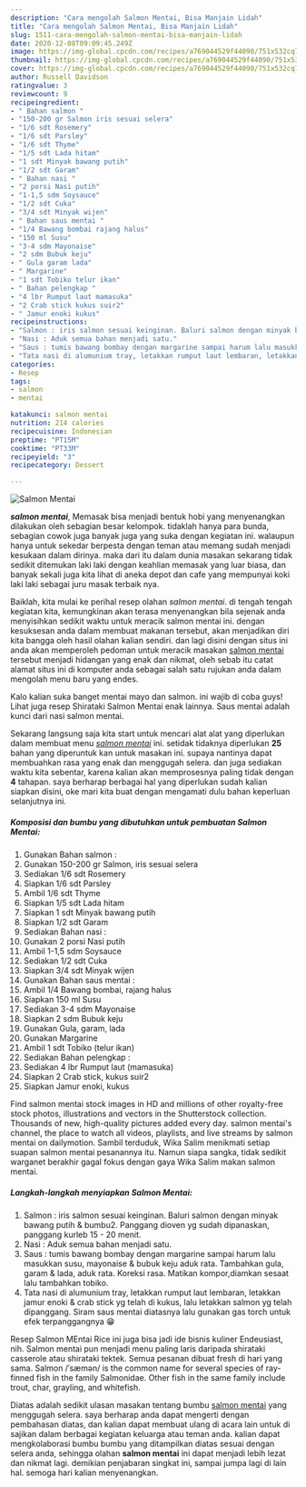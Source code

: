 ```yaml
---
description: "Cara mengolah Salmon Mentai, Bisa Manjain Lidah"
title: "Cara mengolah Salmon Mentai, Bisa Manjain Lidah"
slug: 1511-cara-mengolah-salmon-mentai-bisa-manjain-lidah
date: 2020-12-08T09:09:45.249Z
image: https://img-global.cpcdn.com/recipes/a769044529f44090/751x532cq70/salmon-mentai-foto-resep-utama.jpg
thumbnail: https://img-global.cpcdn.com/recipes/a769044529f44090/751x532cq70/salmon-mentai-foto-resep-utama.jpg
cover: https://img-global.cpcdn.com/recipes/a769044529f44090/751x532cq70/salmon-mentai-foto-resep-utama.jpg
author: Russell Davidson
ratingvalue: 3
reviewcount: 9
recipeingredient:
- " Bahan salmon "
- "150-200 gr Salmon iris sesuai selera"
- "1/6 sdt Rosemery"
- "1/6 sdt Parsley"
- "1/6 sdt Thyme"
- "1/5 sdt Lada hitam"
- "1 sdt Minyak bawang putih"
- "1/2 sdt Garam"
- " Bahan nasi "
- "2 porsi Nasi putih"
- "1-1,5 sdm Soysauce"
- "1/2 sdt Cuka"
- "3/4 sdt Minyak wijen"
- " Bahan saus mentai "
- "1/4 Bawang bombai rajang halus"
- "150 ml Susu"
- "3-4 sdm Mayonaise"
- "2 sdm Bubuk keju"
- " Gula garam lada"
- " Margarine"
- "1 sdt Tobiko telur ikan"
- " Bahan pelengkap "
- "4 lbr Rumput laut mamasuka"
- "2 Crab stick kukus suir2"
- " Jamur enoki kukus"
recipeinstructions:
- "Salmon : iris salmon sesuai keinginan. Baluri salmon dengan minyak bawang putih &amp; bumbu2. Panggang dioven yg sudah dipanaskan, panggang kurleb 15 - 20 menit."
- "Nasi : Aduk semua bahan menjadi satu."
- "Saus : tumis bawang bombay dengan margarine sampai harum lalu masukkan susu, mayonaise &amp; bubuk keju aduk rata. Tambahkan gula, garam &amp; lada, aduk rata. Koreksi rasa. Matikan kompor,diamkan sesaat lalu tambahkan tobiko."
- "Tata nasi di alumunium tray, letakkan rumput laut lembaran, letakkan jamur enoki &amp; crab stick yg telah di kukus, lalu letakkan salmon yg telah dipanggang. Siram saus mentai diatasnya lalu gunakan gas torch untuk efek terpanggangnya 😁"
categories:
- Resep
tags:
- salmon
- mentai

katakunci: salmon mentai 
nutrition: 214 calories
recipecuisine: Indonesian
preptime: "PT15M"
cooktime: "PT33M"
recipeyield: "3"
recipecategory: Dessert

---
```



![Salmon Mentai](https://img-global.cpcdn.com/recipes/a769044529f44090/751x532cq70/salmon-mentai-foto-resep-utama.jpg)

<b><i>salmon mentai</i></b>, Memasak bisa menjadi bentuk hobi yang menyenangkan dilakukan oleh sebagian besar kelompok. tidaklah hanya para bunda, sebagian cowok juga banyak juga yang suka dengan kegiatan ini. walaupun hanya untuk sekedar berpesta dengan teman atau memang sudah menjadi kesukaan dalam dirinya. maka dari itu dalam dunia masakan sekarang tidak sedikit ditemukan laki laki dengan keahlian memasak yang luar biasa, dan banyak sekali juga kita lihat di aneka depot dan cafe yang mempunyai koki laki laki sebagai juru masak terbaik nya.

Baiklah, kita mulai ke perihal resep olahan <i>salmon mentai</i>. di tengah tengah kegiatan kita, kemungkinan akan terasa menyenangkan bila sejenak anda menyisihkan sedikit waktu untuk meracik salmon mentai ini. dengan kesuksesan anda dalam membuat makanan tersebut, akan menjadikan diri kita bangga oleh hasil olahan kalian sendiri. dan lagi disini dengan situs ini anda akan memperoleh pedoman untuk meracik masakan <u>salmon mentai</u> tersebut menjadi hidangan yang enak dan nikmat, oleh sebab itu catat alamat situs ini di komputer anda sebagai salah satu rujukan anda dalam mengolah menu baru yang endes.

Kalo kalian suka banget mentai mayo dan salmon. ini wajib di coba guys! Lihat juga resep Shirataki Salmon Mentai enak lainnya. Saus mentai adalah kunci dari nasi salmon mentai.


Sekarang langsung saja kita start untuk mencari alat alat yang diperlukan dalam membuat menu <u><i>salmon mentai</i></u> ini. setidak tidaknya diperlukan <b>25</b> bahan yang diperuntuk kan untuk masakan ini. supaya nantinya dapat membuahkan rasa yang enak dan menggugah selera. dan juga sediakan waktu kita sebentar, karena kalian akan memprosesnya paling tidak dengan <b>4</b> tahapan. saya berharap berbagai hal yang diperlukan sudah kalian siapkan disini, oke mari kita buat dengan mengamati dulu bahan keperluan selanjutnya ini.

<!--inarticleads1-->

##### Komposisi dan bumbu yang dibutuhkan untuk pembuatan Salmon Mentai:

1. Gunakan  Bahan salmon :
1. Gunakan 150-200 gr Salmon, iris sesuai selera
1. Sediakan 1/6 sdt Rosemery
1. Siapkan 1/6 sdt Parsley
1. Ambil 1/6 sdt Thyme
1. Siapkan 1/5 sdt Lada hitam
1. Siapkan 1 sdt Minyak bawang putih
1. Siapkan 1/2 sdt Garam
1. Sediakan  Bahan nasi :
1. Gunakan 2 porsi Nasi putih
1. Ambil 1-1,5 sdm Soysauce
1. Sediakan 1/2 sdt Cuka
1. Siapkan 3/4 sdt Minyak wijen
1. Gunakan  Bahan saus mentai :
1. Ambil 1/4 Bawang bombai, rajang halus
1. Siapkan 150 ml Susu
1. Sediakan 3-4 sdm Mayonaise
1. Siapkan 2 sdm Bubuk keju
1. Gunakan  Gula, garam, lada
1. Gunakan  Margarine
1. Ambil 1 sdt Tobiko (telur ikan)
1. Sediakan  Bahan pelengkap :
1. Sediakan 4 lbr Rumput laut (mamasuka)
1. Siapkan 2 Crab stick, kukus suir2
1. Siapkan  Jamur enoki, kukus


Find salmon mentai stock images in HD and millions of other royalty-free stock photos, illustrations and vectors in the Shutterstock collection. Thousands of new, high-quality pictures added every day. salmon mentai&#39;s channel, the place to watch all videos, playlists, and live streams by salmon mentai on dailymotion. Sambil terduduk, Wika Salim menikmati setiap suapan salmon mentai pesanannya itu. Namun siapa sangka, tidak sedikit warganet berakhir gagal fokus dengan gaya Wika Salim makan salmon mentai. 

<!--inarticleads2-->

##### Langkah-langkah menyiapkan Salmon Mentai:

1. Salmon : iris salmon sesuai keinginan. Baluri salmon dengan minyak bawang putih &amp; bumbu2. Panggang dioven yg sudah dipanaskan, panggang kurleb 15 - 20 menit.
1. Nasi : Aduk semua bahan menjadi satu.
1. Saus : tumis bawang bombay dengan margarine sampai harum lalu masukkan susu, mayonaise &amp; bubuk keju aduk rata. Tambahkan gula, garam &amp; lada, aduk rata. Koreksi rasa. Matikan kompor,diamkan sesaat lalu tambahkan tobiko.
1. Tata nasi di alumunium tray, letakkan rumput laut lembaran, letakkan jamur enoki &amp; crab stick yg telah di kukus, lalu letakkan salmon yg telah dipanggang. Siram saus mentai diatasnya lalu gunakan gas torch untuk efek terpanggangnya 😁


Resep Salmon MEntai Rice ini juga bisa jadi ide bisnis kuliner Endeusiast, nih. Salmon mentai pun menjadi menu paling laris daripada shirataki casserole atau shirataki tektek. Semua pesanan dibuat fresh di hari yang sama. Salmon /ˈsæmən/ is the common name for several species of ray-finned fish in the family Salmonidae. Other fish in the same family include trout, char, grayling, and whitefish. 

Diatas adalah sedikit ulasan masakan tentang bumbu <u>salmon mentai</u> yang menggugah selera. saya berharap anda dapat mengerti dengan pembahasan diatas, dan kalian dapat membuat ulang di acara lain untuk di sajikan dalam berbagai kegiatan keluarga atau teman anda. kalian dapat mengkolaborasi bumbu bumbu yang ditampilkan diatas sesuai dengan selera anda, sehingga olahan <b>salmon mentai</b> ini dapat menjadi lebih lezat dan nikmat lagi. demikian penjabaran singkat ini, sampai jumpa lagi di lain hal. semoga hari kalian menyenangkan.
